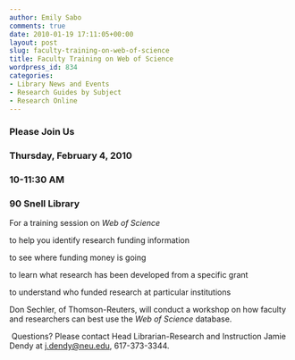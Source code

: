 ```yaml
---
author: Emily Sabo
comments: true
date: 2010-01-19 17:11:05+00:00
layout: post
slug: faculty-training-on-web-of-science
title: Faculty Training on Web of Science
wordpress_id: 834
categories:
- Library News and Events
- Research Guides by Subject
- Research Online
---
```


### Please Join Us




### Thursday, February 4, 2010




### 10-11:30 AM




### 90 Snell Library




For a training session on _Web of Science_



to help you identify research funding information

to see where funding money is going

to learn what research has been developed from a specific grant

to understand who funded research at particular institutions


Don Sechler, of Thomson-Reuters, will conduct a workshop on how faculty and researchers can best use the _Web of Science_ database.




 Questions? Please contact Head Librarian-Research and Instruction Jamie Dendy at [j.dendy@neu.edu](mailto:j.dendy@neu.edu), 617-373-3344.
